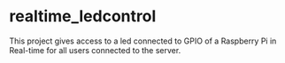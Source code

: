 # realtime_ledcontrol
This project gives access to a led connected to GPIO of a Raspberry Pi in Real-time for all users connected to the server.
